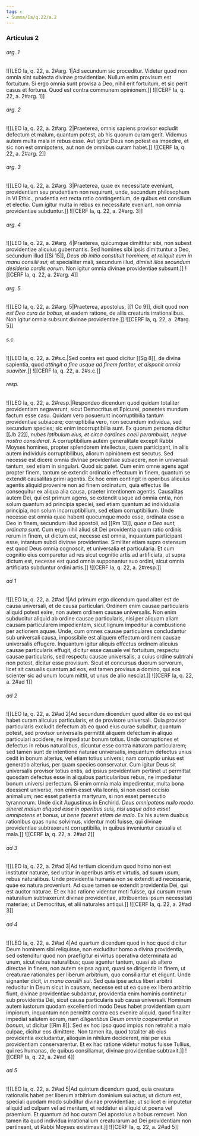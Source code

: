 ```yaml
---
tags : 
- Summa/Ia/q.22/a.2
---
```


### Articulus 2

###### arg. 1
![[LEO Ia, q. 22, a. 2#arg. 1|Ad secundum sic proceditur. Videtur quod non omnia sint subiecta divinae providentiae. Nullum enim provisum est fortuitum. Si ergo omnia sunt provisa a Deo, nihil erit fortuitum, et sic perit casus et fortuna. Quod est contra communem opinionem.]]
![[CERF Ia, q. 22, a. 2#arg. 1]]

###### arg. 2
![[LEO Ia, q. 22, a. 2#arg. 2|Praeterea, omnis sapiens provisor excludit defectum et malum, quantum potest, ab his quorum curam gerit. Videmus autem multa mala in rebus esse. Aut igitur Deus non potest ea impedire, et sic non est omnipotens, aut non de omnibus curam habet.]]
![[CERF Ia, q. 22, a. 2#arg. 2]]

###### arg. 3
![[LEO Ia, q. 22, a. 2#arg. 3|Praeterea, quae ex necessitate eveniunt, providentiam seu prudentiam non requirunt, unde, secundum philosophum in VI Ethic., prudentia est recta ratio contingentium, de quibus est consilium et electio. Cum igitur multa in rebus ex necessitate eveniant, non omnia providentiae subduntur.]]
![[CERF Ia, q. 22, a. 2#arg. 3]]

###### arg. 4
![[LEO Ia, q. 22, a. 2#arg. 4|Praeterea, quicumque dimittitur sibi, non subest providentiae alicuius gubernantis. Sed homines sibi ipsis dimittuntur a Deo, secundum illud [[Si 15]], *Deus ab initio constituit hominem, et reliquit eum in manu consilii sui*; et specialiter mali, secundum illud, *dimisit illos secundum desideria cordis eorum*. Non igitur omnia divinae providentiae subsunt.]]
![[CERF Ia, q. 22, a. 2#arg. 4]]

###### arg. 5
![[LEO Ia, q. 22, a. 2#arg. 5|Praeterea, apostolus, [[1 Co 9]], dicit quod *non est Deo cura de bobus*, et eadem ratione, de aliis creaturis irrationalibus. Non igitur omnia subsunt divinae providentiae.]]
![[CERF Ia, q. 22, a. 2#arg. 5]]

###### s.c.
![[LEO Ia, q. 22, a. 2#s.c.|Sed contra est quod dicitur [[Sg 8]], de divina sapientia, quod *attingit a fine usque ad finem fortiter, et disponit omnia suaviter*.]]
![[CERF Ia, q. 22, a. 2#s.c.]]

###### resp.
![[LEO Ia, q. 22, a. 2#resp.|Respondeo dicendum quod quidam totaliter providentiam negaverunt, sicut Democritus et Epicurei, ponentes mundum factum esse casu. Quidam vero posuerunt incorruptibilia tantum providentiae subiacere; corruptibilia vero, non secundum individua, sed secundum species; sic enim incorruptibilia sunt. Ex quorum persona dicitur [[Jb 22]], *nubes latibulum eius, et circa cardines caeli perambulat, neque nostra considerat*. A corruptibilium autem generalitate excepit Rabbi Moyses homines, propter splendorem intellectus, quem participant, in aliis autem individuis corruptibilibus, aliorum opinionem est secutus. Sed necesse est dicere omnia divinae providentiae subiacere, non in universali tantum, sed etiam in singulari. Quod sic patet. Cum enim omne agens agat propter finem, tantum se extendit ordinatio effectuum in finem, quantum se extendit causalitas primi agentis. Ex hoc enim contingit in operibus alicuius agentis aliquid provenire non ad finem ordinatum, quia effectus ille consequitur ex aliqua alia causa, praeter intentionem agentis. Causalitas autem Dei, qui est primum agens, se extendit usque ad omnia entia, non solum quantum ad principia speciei, sed etiam quantum ad individualia principia, non solum incorruptibilium, sed etiam corruptibilium. Unde necesse est omnia quae habent quocumque modo esse, ordinata esse a Deo in finem, secundum illud apostoli, ad [[Rm 13]], *quae a Deo sunt, ordinata sunt*. Cum ergo nihil aliud sit Dei providentia quam ratio ordinis rerum in finem, ut dictum est, necesse est omnia, inquantum participant esse, intantum subdi divinae providentiae. Similiter etiam supra ostensum est quod Deus omnia cognoscit, et universalia et particularia. Et cum cognitio eius comparetur ad res sicut cognitio artis ad artificiata, ut supra dictum est, necesse est quod omnia supponantur suo ordini, sicut omnia artificiata subduntur ordini artis.]]
![[CERF Ia, q. 22, a. 2#resp.]]

###### ad 1
![[LEO Ia, q. 22, a. 2#ad 1|Ad primum ergo dicendum quod aliter est de causa universali, et de causa particulari. Ordinem enim causae particularis aliquid potest exire, non autem ordinem causae universalis. Non enim subducitur aliquid ab ordine causae particularis, nisi per aliquam aliam causam particularem impedientem, sicut lignum impeditur a combustione per actionem aquae. Unde, cum omnes causae particulares concludantur sub universali causa, impossibile est aliquem effectum ordinem causae universalis effugere. Inquantum igitur aliquis effectus ordinem alicuius causae particularis effugit, dicitur esse casuale vel fortuitum, respectu causae particularis, sed respectu causae universalis, a cuius ordine subtrahi non potest, dicitur esse provisum. Sicut et concursus duorum servorum, licet sit casualis quantum ad eos, est tamen provisus a domino, qui eos scienter sic ad unum locum mittit, ut unus de alio nesciat.]]
![[CERF Ia, q. 22, a. 2#ad 1]]

###### ad 2
![[LEO Ia, q. 22, a. 2#ad 2|Ad secundum dicendum quod aliter de eo est qui habet curam alicuius particularis, et de provisore universali. Quia provisor particularis excludit defectum ab eo quod eius curae subditur, quantum potest, sed provisor universalis permittit aliquem defectum in aliquo particulari accidere, ne impediatur bonum totius. Unde corruptiones et defectus in rebus naturalibus, dicuntur esse contra naturam particularem; sed tamen sunt de intentione naturae universalis, inquantum defectus unius cedit in bonum alterius, vel etiam totius universi; nam corruptio unius est generatio alterius, per quam species conservatur. Cum igitur Deus sit universalis provisor totius entis, ad ipsius providentiam pertinet ut permittat quosdam defectus esse in aliquibus particularibus rebus, ne impediatur bonum universi perfectum. Si enim omnia mala impedirentur, multa bona deessent universo, non enim esset vita leonis, si non esset occisio animalium; nec esset patientia martyrum, si non esset persecutio tyrannorum. Unde dicit Augustinus in Enchirid. *Deus omnipotens nullo modo sineret malum aliquod esse in operibus suis, nisi usque adeo esset omnipotens et bonus, ut bene faceret etiam de malo*. Ex his autem duabus rationibus quas nunc solvimus, videntur moti fuisse, qui divinae providentiae subtraxerunt corruptibilia, in quibus inveniuntur casualia et mala.]]
![[CERF Ia, q. 22, a. 2#ad 2]]

###### ad 3
![[LEO Ia, q. 22, a. 2#ad 3|Ad tertium dicendum quod homo non est institutor naturae, sed utitur in operibus artis et virtutis, ad suum usum, rebus naturalibus. Unde providentia humana non se extendit ad necessaria, quae ex natura proveniunt. Ad quae tamen se extendit providentia Dei, qui est auctor naturae. Et ex hac ratione videntur moti fuisse, qui cursum rerum naturalium subtraxerunt divinae providentiae, attribuentes ipsum necessitati materiae; ut Democritus, et alii naturales antiqui.]]
![[CERF Ia, q. 22, a. 2#ad 3]]

###### ad 4
![[LEO Ia, q. 22, a. 2#ad 4|Ad quartum dicendum quod in hoc quod dicitur Deum hominem sibi reliquisse, non excluditur homo a divina providentia, sed ostenditur quod non praefigitur ei virtus operativa determinata ad unum, sicut rebus naturalibus; quae aguntur tantum, quasi ab altero directae in finem, non autem seipsa agunt, quasi se dirigentia in finem, ut creaturae rationales per liberum arbitrium, quo consiliantur et eligunt. Unde signanter dicit, *in manu consilii sui*. Sed quia ipse actus liberi arbitrii reducitur in Deum sicut in causam, necesse est ut ea quae ex libero arbitrio fiunt, divinae providentiae subdantur, providentia enim hominis continetur sub providentia Dei, sicut causa particularis sub causa universali. Hominum autem iustorum quodam excellentiori modo Deus habet providentiam quam impiorum, inquantum non permittit contra eos evenire aliquid, quod finaliter impediat salutem eorum, nam *diligentibus Deum omnia cooperantur in bonum*, ut dicitur [[Rm 8]]. Sed ex hoc ipso quod impios non retrahit a malo culpae, dicitur eos dimittere. Non tamen ita, quod totaliter ab eius providentia excludantur, alioquin in nihilum deciderent, nisi per eius providentiam conservarentur. Et ex hac ratione videtur motus fuisse Tullius, qui res humanas, de quibus consiliamur, divinae providentiae subtraxit.]]
![[CERF Ia, q. 22, a. 2#ad 4]]

###### ad 5
![[LEO Ia, q. 22, a. 2#ad 5|Ad quintum dicendum quod, quia creatura rationalis habet per liberum arbitrium dominium sui actus, ut dictum est, speciali quodam modo subditur divinae providentiae; ut scilicet ei imputetur aliquid ad culpam vel ad meritum, et reddatur ei aliquid ut poena vel praemium. Et quantum ad hoc curam Dei apostolus a bobus removet. Non tamen ita quod individua irrationalium creaturarum ad Dei providentiam non pertineant, ut Rabbi Moyses existimavit.]]
![[CERF Ia, q. 22, a. 2#ad 5]]


